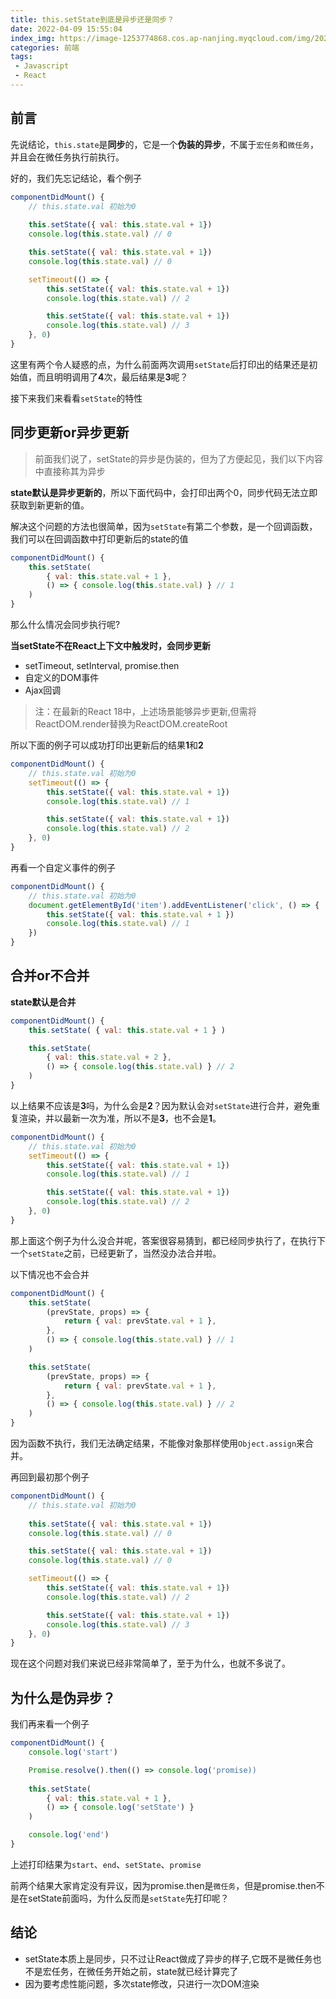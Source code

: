 ```yaml
---
title: this.setState到底是异步还是同步？
date: 2022-04-09 15:55:04
index_img: https://image-1253774868.cos.ap-nanjing.myqcloud.com/img/20220409143542.png
categories: 前端
tags: 
 - Javascript
 - React
---
```


## 前言

先说结论，`this.state`是**同步**的，它是一个**伪装的异步**，不属于`宏任务`和`微任务`，并且会在微任务执行前执行。

好的，我们先忘记结论，看个例子

``` javascript
componentDidMount() {
    // this.state.val 初始为0
    
    this.setState({ val: this.state.val + 1})
    console.log(this.state.val) // 0

    this.setState({ val: this.state.val + 1})
    console.log(this.state.val) // 0

    setTimeout(() => {
        this.setState({ val: this.state.val + 1})
        console.log(this.state.val) // 2

        this.setState({ val: this.state.val + 1})
        console.log(this.state.val) // 3
    }, 0)
}
```

这里有两个令人疑惑的点，为什么前面两次调用`setState`后打印出的结果还是初始值，而且明明调用了**4**次，最后结果是**3**呢？

接下来我们来看看`setState`的特性

## 同步更新or异步更新

>前面我们说了，setState的异步是伪装的，但为了方便起见，我们以下内容中直接称其为异步

**state默认是异步更新的**，所以下面代码中，会打印出两个0，同步代码无法立即获取到新更新的值。

 

解决这个问题的方法也很简单，因为`setState`有第二个参数，是一个回调函数，我们可以在回调函数中打印更新后的state的值

``` javascript
componentDidMount() {
    this.setState(
        { val: this.state.val + 1 },
        () => { console.log(this.state.val) } // 1
    )
}
```

那么什么情况会同步执行呢?

**当setState不在React上下文中触发时，会同步更新**

- setTimeout, setInterval, promise.then
- 自定义的DOM事件
- Ajax回调
> 注：在最新的React 18中，上述场景能够异步更新,但需将ReactDOM.render替换为ReactDOM.createRoot

所以下面的例子可以成功打印出更新后的结果**1**和**2**

``` javascript
componentDidMount() {
    // this.state.val 初始为0
    setTimeout(() => {
        this.setState({ val: this.state.val + 1})
        console.log(this.state.val) // 1

        this.setState({ val: this.state.val + 1})
        console.log(this.state.val) // 2
    }, 0)
}

```

再看一个自定义事件的例子

``` javascript
componentDidMount() {
    // this.state.val 初始为0
    document.getElementById('item').addEventListener('click', () => {
        this.setState({ val: this.state.val + 1 })
        console.log(this.state.val) // 1
    })
}
```

## 合并or不合并

**state默认是合并**

``` javascript
componentDidMount() {
    this.setState( { val: this.state.val + 1 } )

    this.setState(
        { val: this.state.val + 2 },
        () => { console.log(this.state.val) } // 2
    )
}
```

以上结果不应该是**3**吗，为什么会是**2**？因为默认会对`setState`进行合并，避免重复渲染，并以最新一次为准，所以不是**3**，也不会是**1**。

``` javascript
componentDidMount() {
    // this.state.val 初始为0
    setTimeout(() => {
        this.setState({ val: this.state.val + 1})
        console.log(this.state.val) // 1

        this.setState({ val: this.state.val + 1})
        console.log(this.state.val) // 2
    }, 0)
}
```

那上面这个例子为什么没合并呢，答案很容易猜到，都已经同步执行了，在执行下一个`setState`之前，已经更新了，当然没办法合并啦。

以下情况也不会合并

``` javascript
componentDidMount() {
    this.setState(
        (prevState, props) => {
            return { val: prevState.val + 1 },
        },
        () => { console.log(this.state.val) } // 1
    )

    this.setState(
        (prevState, props) => {
            return { val: prevState.val + 1 },
        },
        () => { console.log(this.state.val) } // 2
    )
}
```

因为函数不执行，我们无法确定结果，不能像对象那样使用`Object.assign`来合并。

再回到最初那个例子

``` javascript
componentDidMount() {
    // this.state.val 初始为0
    
    this.setState({ val: this.state.val + 1})
    console.log(this.state.val) // 0

    this.setState({ val: this.state.val + 1})
    console.log(this.state.val) // 0

    setTimeout(() => {
        this.setState({ val: this.state.val + 1})
        console.log(this.state.val) // 2

        this.setState({ val: this.state.val + 1})
        console.log(this.state.val) // 3
    }, 0)
}
```

现在这个问题对我们来说已经非常简单了，至于为什么，也就不多说了。

## 为什么是伪异步？

我们再来看一个例子

``` javascript
componentDidMount() {
    console.log('start')

    Promise.resolve().then(() => console.log('promise))
    
    this.setState(
        { val: this.state.val + 1 },
        () => { console.log('setState') }
    )

    console.log('end')
}
```

上述打印结果为`start`、`end`、`setState`、`promise`

前两个结果大家肯定没有异议，因为promise.then是`微任务`，但是promise.then不是在setState前面吗，为什么反而是`setState`先打印呢？

## 结论

- setState本质上是同步，只不过让React做成了异步的样子,它既不是微任务也不是宏任务，在微任务开始之前，state就已经计算完了
- 因为要考虑性能问题，多次state修改，只进行一次DOM渲染
